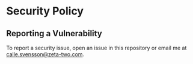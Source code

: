 # Security Policy


## Reporting a Vulnerability

To report a security issue, open an issue in this repository or email me at calle.svensson@zeta-two.com.

